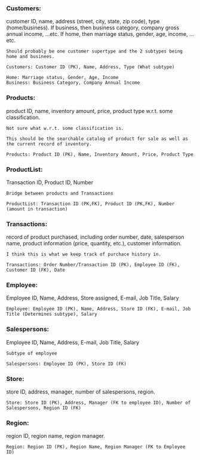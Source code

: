 ### Customers:
 customer ID, name, address (street, city, state, zip code), type (home/business). If business, then business category, company gross annual income, …etc. If home, then marriage status, gender, age, income, …etc.

    Should probably be one customer supertype and the 2 subtypes being home and businees.

    Customers: Customer ID (PK), Name, Address, Type (What subtype)

    Home: Marriage status, Gender, Age, Income
    Business: Business Category, Company Annual Income

### Products:
 product ID, name, inventory amount, price, product type w.r.t. some classification.

    Not sure what w.r.t. some classification is.

    This should be the searchable catalog of product for sale as well as the current record of inventory.

    Products: Product ID (PK), Name, Inventory Amount, Price, Product Type

### ProductList:
 Transaction ID, Product ID, Number

    Bridge between products and Transactions

    ProductList: Transaction ID (PK,FK), Product ID (PK,FK), Number (amount in transaction)

### Transactions: 
record of product purchased, including order number, date, salesperson name, product information (price, quantity, etc.), customer information.

    I think this is what we keep track of purchace history in.

    Transactions: Order Number/Transaction ID (PK), Employee ID (FK), Customer ID (FK), Date

### Employee:
 Employee ID, Name, Address, Store assigned, E-mail, Job Title, Salary
    
    Employee: Employee ID (PK), Name, Address, Store ID (FK), E-mail, Job Title (Determines subtype), Salary

### Salespersons: 
 Employee ID, Name, Address, E-mail, Job Title, Salary

    Subtype of employee

    Salespersons: Employee ID (PK), Store ID (FK)

### Store: 
store ID, address, manager, number of salespersons, region.

    Store: Store ID (PK), Address, Manager (FK to employee ID), Number of Salespersons, Region ID (FK)


### Region: 
region ID, region name, region manager.

    Region: Region ID (PK), Region Name, Region Manager (FK to Employee ID)